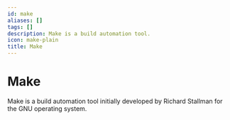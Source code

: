 ```yaml
---
id: make
aliases: []
tags: []
description: Make is a build automation tool.
icon: make-plain
title: Make
---
```

# Make

Make is a build automation tool initially developed by Richard Stallman for the GNU operating system.


